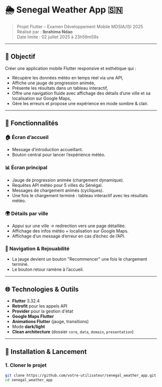 # 🌦️ Senegal Weather App 🇸🇳

> Projet Flutter – Examen Développement Mobile MDSIA/ISI 2025  
> Réalisé par : **Ibrahima Ndao**  
> Date limite : 02 juillet 2025 à 23h59m59s

---

## 🎯 Objectif

Créer une application mobile Flutter responsive et esthétique qui :

- Récupère les données météo en temps réel via une API,
- Affiche une jauge de progression animée,
- Présente les résultats dans un tableau interactif,
- Offre une navigation fluide avec affichage des détails d’une ville et sa localisation sur Google Maps,
- Gère les erreurs et propose une expérience en mode sombre & clair.

---

## 📱 Fonctionnalités

### 🏠 Écran d’accueil

- Message d’introduction accueillant.
- Bouton central pour lancer l’expérience météo.

### 📊 Écran principal

- Jauge de progression animée (chargement dynamique).
- Requêtes API météo pour 5 villes du Sénégal.
- Messages de chargement animés (cycliques).
- Une fois le chargement terminé : tableau interactif avec les résultats météo.

### 🌍 Détails par ville

- Appui sur une ville → redirection vers une page détaillée.
- Affichage des infos météo + localisation sur Google Maps.
- Affichage d’un message d’erreur en cas d’échec de l’API.

### 🔄 Navigation & Rejouabilité

- La jauge devient un bouton "Recommencer" une fois le chargement terminé.
- Le bouton retour ramène à l’accueil.

---

## 🌐 Technologies & Outils

- **Flutter** 3.32.4
- **Retrofit** pour les appels API
- **Provider** pour la gestion d'état
- **Google Maps Flutter**
- **Animations Flutter** (jauge, transitions)
- Mode **dark/light**
- **Clean architecture** (dossier `core`, `data`, `domain`, `presentation`)

---

## 🧪 Installation & Lancement

### 1. Cloner le projet

```bash
git clone https://github.com/votre-utilisateur/senegal_weather_app.git
cd senegal_weather_app
```
